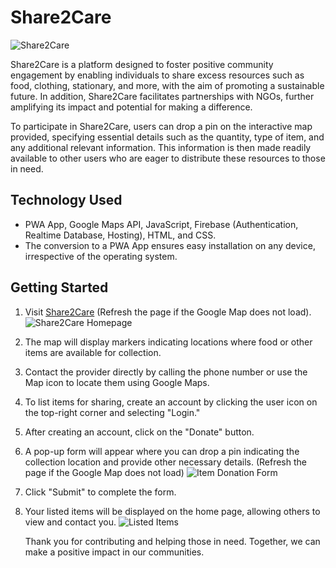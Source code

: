 # Share2Care

![Share2Care](https://github.com/The-Hackerati/Share2Care/assets/111623667/ff107978-4ab3-411c-b335-e6e2160ad24c)

Share2Care is a platform designed to foster positive community engagement by enabling individuals to share excess resources such as food, clothing, stationary, and more, with the aim of promoting a sustainable future. In addition, Share2Care facilitates partnerships with NGOs, further amplifying its impact and potential for making a difference.

To participate in Share2Care, users can drop a pin on the interactive map provided, specifying essential details such as the quantity, type of item, and any additional relevant information. This information is then made readily available to other users who are eager to distribute these resources to those in need.

## Technology Used

- PWA App, Google Maps API, JavaScript, Firebase (Authentication, Realtime Database, Hosting), HTML, and CSS.
- The conversion to a PWA App ensures easy installation on any device, irrespective of the operating system.

## Getting Started

1. Visit [Share2Care](https://share2-care.web.app/) (Refresh the page if the Google Map does not load).
   ![Share2Care Homepage](https://github.com/The-Hackerati/Share2Care/assets/111623667/6ae5cdad-60b9-45cc-a66b-4597cb3c1fe4)

2. The map will display markers indicating locations where food or other items are available for collection.

3. Contact the provider directly by calling the phone number or use the Map icon to locate them using Google Maps.

4. To list items for sharing, create an account by clicking the user icon on the top-right corner and selecting "Login."

5. After creating an account, click on the "Donate" button.

6. A pop-up form will appear where you can drop a pin indicating the collection location and provide other necessary details. (Refresh the page if the Google Map does not load)
   ![Item Donation Form](https://github.com/The-Hackerati/Share2Care/assets/111623667/7c85a79f-6722-48e0-80b6-29954b6f26ef)

7. Click "Submit" to complete the form.

8. Your listed items will be displayed on the home page, allowing others to view and contact you.
   ![Listed Items](https://github.com/The-Hackerati/Share2Care/assets/111623667/5ab965f6-db83-404e-ac48-e2373ad8991f)
   
   Thank you for contributing and helping those in need. Together, we can make a positive impact in our communities.

